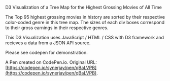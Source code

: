 D3 Visualization of a Tree Map for the Highest Grossing Movies of All Time

The Top 95 highest grossing movies in history are sorted by their respective color-coded genre in this tree map. The sizes of each div boxes correspond to their gross earnings in their respective genres. 

This D3 Visualization uses JavaScript / HTML / CSS with D3 framework and recieves a data from a JSON API source.

Please see codepen for demonstration.

A Pen created on CodePen.io. Original URL: [https://codepen.io/synerjay/pen/qBaLVPB](https://codepen.io/synerjay/pen/qBaLVPB).


